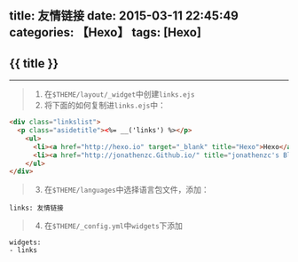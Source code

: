 title: 友情链接
date: 2015-03-11 22:45:49
categories: 【Hexo】
tags: [Hexo]
---
## {{ title }} ##

---

> 1. 在`$THEME/layout/_widget`中创建`links.ejs`
> 2. 将下面的如何复制进`links.ejs`中：

```html
<div class="linkslist">
  <p class="asidetitle"><%= __('links') %></p>
    <ul>
      <li><a href="http://hexo.io" target="_blank" title="Hexo">Hexo</a></li>
      <li><a href="http://jonathenzc.Github.io/" title="jonathenzc's Blog">jonathenzc</a></li>
    </ul>
</div>
``` 

> 3. 在`$THEME/languages`中选择语言包文件，添加：

```
links: 友情链接
```

> 4. 在`$THEME/_config.yml`中`widgets`下添加

```
widgets:
- links
```